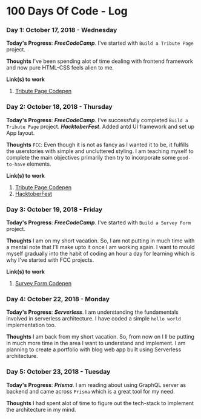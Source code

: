 # 100 Days Of Code - Log
<!-- 
### Day 0: February 30, 2016 (Example 1)
##### (delete me or comment me out)

**Today's Progress**: Fixed CSS, worked on canvas functionality for the app.

**Thoughts:** I really struggled with CSS, but, overall, I feel like I am slowly getting better at it. Canvas is still new for me, but I managed to figure out some basic functionality.

**Link to work:** [Calculator App](http://www.example.com)

### Day 0: February 30, 2016 (Example 2)
##### (delete me or comment me out)

**Today's Progress**: Fixed CSS, worked on canvas functionality for the app.

**Thoughts**: I really struggled with CSS, but, overall, I feel like I am slowly getting better at it. Canvas is still new for me, but I managed to figure out some basic functionality.

**Link(s) to work**: [Calculator App](http://www.example.com) -->


### Day 1: October 17, 2018 - Wednesday

**Today's Progress**:
***FreeCodeCamp***. I've started with `Build a Tribute Page` project.

**Thoughts** I've been spending alot of time dealing with frontend framework and now pure HTML-CSS feels alien to me.

**Link(s) to work**
1. [Tribute Page Codepen](https://codepen.io/razi-rasheed/pen/vVdRxQ?editors=1100)

### Day 2: October 18, 2018 - Thursday

**Today's Progress**:
***FreeCodeCamp***. I've successfully completed `Build a Tribute Page` project.
***HacktoberFest***. Added antd UI framework and set up App layout.

**Thoughts** `FCC`: Even though it is not as fancy as I wanted it to be, it fulfills the userstories with simple and uncluttered styling. I am teaching myself to complete the main objectives primarily then try to incorporate some `good-to-have` elements.

**Link(s) to work**
1. [Tribute Page Codepen](https://codepen.io/razi-rasheed/pen/vVdRxQ?editors=1100)
2. [HacktoberFest](https://github.com/ShanikaEdiriweera/image-upload-app/pull/11)
### Day 3: October 19, 2018 - Friday

**Today's Progress**:
***FreeCodeCamp***. I've started with `Build a Survey Form` project.

**Thoughts** I am on my short vacation. So, I am not putting in much time with a mental note that I'll make upto it once I am working again. I want to mould myself gradually into the habit of coding an hour a day for learning which is why I've started with FCC projects.

**Link(s) to work**
1. [Survey Form Codepen](https://codepen.io/razi-rasheed/pen/QZredN)

### Day 4: October 22, 2018 - Monday

**Today's Progress**:
***Serverless***. I am understanding the fundamentals involved in serverless architecture. I have coded a simple `hello world` implementation too.

**Thoughts** I am back from my short vacation. So, from now on I ll be putting in much more time in the area I want to understand and implement. I am planning to create a portfolio with blog web app built using Serverless architecture.

### Day 5: October 23, 2018 - Tuesday

**Today's Progress**:
***Prisma***. I am reading about using GraphQL server as backend and came across `Prisma` which is a great tool for my need.

**Thoughts** I had spent alot of time to figure out the tech-stack to implement the architecture in my mind.
